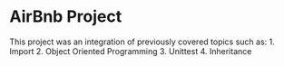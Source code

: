 # AirBnb Project

This project was an integration of previously covered topics such as:
	1. Import
	2. Object Oriented Programming
	3. Unittest
	4. Inheritance
